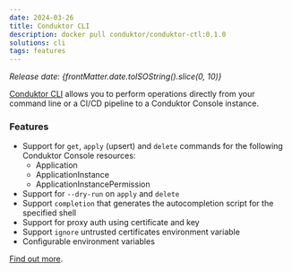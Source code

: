 ```yaml
---
date: 2024-03-26
title: Conduktor CLI
description: docker pull conduktor/conduktor-ctl:0.1.0
solutions: cli
tags: features
---
```


*Release date: {frontMatter.date.toISOString().slice(0, 10)}*

[Conduktor CLI](/platform/reference/cli-reference/) allows you to perform operations directly from your command line or a CI/CD pipeline to a Conduktor Console instance.

### Features
- Support for `get`, `apply` (upsert) and `delete` commands for the following Conduktor Console resources:
    - Application
    - ApplicationInstance
    - ApplicationInstancePermission
 - Support for `--dry-run` on `apply` and `delete`
- Support `completion` that generates the autocompletion script for the specified shell
- Support for proxy auth using certificate and key
- Support `ignore` untrusted certificates environment variable
- Configurable environment variables

[Find out more](https://github.com/conduktor/ctl/releases/tag/0.1.0/).
